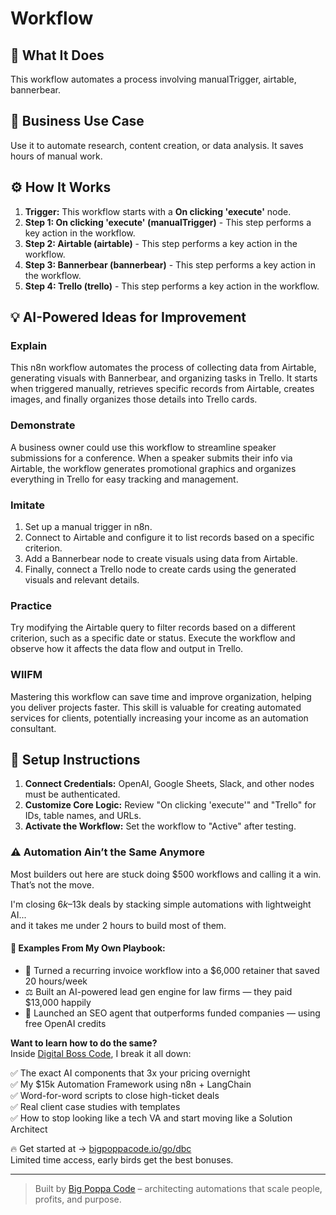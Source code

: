 # Workflow

## 🚀 What It Does
This workflow automates a process involving manualTrigger, airtable, bannerbear.

## 💼 Business Use Case
Use it to automate research, content creation, or data analysis. It saves hours of manual work.

## ⚙️ How It Works
1.  **Trigger:** This workflow starts with a **On clicking 'execute'** node.
2. **Step 1: On clicking 'execute' (manualTrigger)** - This step performs a key action in the workflow.
3. **Step 2: Airtable (airtable)** - This step performs a key action in the workflow.
4. **Step 3: Bannerbear (bannerbear)** - This step performs a key action in the workflow.
5. **Step 4: Trello (trello)** - This step performs a key action in the workflow.

## 💡 AI-Powered Ideas for Improvement
### Explain
This n8n workflow automates the process of collecting data from Airtable, generating visuals with Bannerbear, and organizing tasks in Trello. It starts when triggered manually, retrieves specific records from Airtable, creates images, and finally organizes those details into Trello cards.

### Demonstrate
A business owner could use this workflow to streamline speaker submissions for a conference. When a speaker submits their info via Airtable, the workflow generates promotional graphics and organizes everything in Trello for easy tracking and management.

### Imitate
1. Set up a manual trigger in n8n.
2. Connect to Airtable and configure it to list records based on a specific criterion.
3. Add a Bannerbear node to create visuals using data from Airtable.
4. Finally, connect a Trello node to create cards using the generated visuals and relevant details.

### Practice
Try modifying the Airtable query to filter records based on a different criterion, such as a specific date or status. Execute the workflow and observe how it affects the data flow and output in Trello.

### WIIFM
Mastering this workflow can save time and improve organization, helping you deliver projects faster. This skill is valuable for creating automated services for clients, potentially increasing your income as an automation consultant.

## 🔧 Setup Instructions
1. **Connect Credentials:** OpenAI, Google Sheets, Slack, and other nodes must be authenticated.
2. **Customize Core Logic:** Review "On clicking 'execute'" and "Trello" for IDs, table names, and URLs.
3. **Activate the Workflow:** Set the workflow to "Active" after testing.

### ⚠️ Automation Ain’t the Same Anymore

Most builders out here are stuck doing $500 workflows and calling it a win.  
That’s not the move.  

I'm closing $6k–$13k deals by stacking simple automations with lightweight AI...  
and it takes me under 2 hours to build most of them.

#### 🧠 Examples From My Own Playbook:
- 🔁 Turned a recurring invoice workflow into a $6,000 retainer that saved 20 hours/week  
- ⚖️ Built an AI-powered lead gen engine for law firms — they paid $13,000 happily  
- 🚀 Launched an SEO agent that outperforms funded companies — using free OpenAI credits  

**Want to learn how to do the same?**  
Inside [Digital Boss Code](https://bigpoppacode.io/go/dbc), I break it all down:

✅ The exact AI components that 3x your pricing overnight  
✅ My $15k Automation Framework using n8n + LangChain  
✅ Word-for-word scripts to close high-ticket deals  
✅ Real client case studies with templates  
✅ How to stop looking like a tech VA and start moving like a Solution Architect  

🔥 Get started at → [bigpoppacode.io/go/dbc](https://bigpoppacode.io/go/dbc)  
Limited time access, early birds get the best bonuses.

---
> Built by [Big Poppa Code](https://bigpoppacode.io) – architecting automations that scale people, profits, and purpose.
